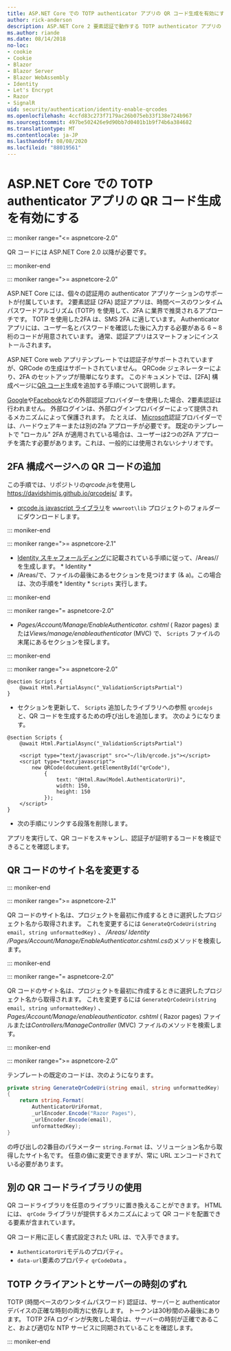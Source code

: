 ```yaml
---
title: ASP.NET Core での TOTP authenticator アプリの QR コード生成を有効にする
author: rick-anderson
description: ASP.NET Core 2 要素認証で動作する TOTP authenticator アプリの QR コード生成を有効にする方法について説明します。
ms.author: riande
ms.date: 08/14/2018
no-loc:
- cookie
- Cookie
- Blazor
- Blazor Server
- Blazor WebAssembly
- Identity
- Let's Encrypt
- Razor
- SignalR
uid: security/authentication/identity-enable-qrcodes
ms.openlocfilehash: 4ccfd83c273f7179ac26b075eb33f138e724b967
ms.sourcegitcommit: 497be502426e9d90bb7d0401b1b9f74b6a384682
ms.translationtype: MT
ms.contentlocale: ja-JP
ms.lasthandoff: 08/08/2020
ms.locfileid: "88019561"
---
```

# <a name="enable-qr-code-generation-for-totp-authenticator-apps-in-aspnet-core"></a>ASP.NET Core での TOTP authenticator アプリの QR コード生成を有効にする

::: moniker range="<= aspnetcore-2.0"

QR コードには ASP.NET Core 2.0 以降が必要です。

::: moniker-end

::: moniker range=">= aspnetcore-2.0"

ASP.NET Core には、個々の認証用の authenticator アプリケーションのサポートが付属しています。 2要素認証 (2FA) 認証アプリは、時間ベースのワンタイムパスワードアルゴリズム (TOTP) を使用して、2FA に業界で推奨されるアプローチです。 TOTP を使用した2FA は、SMS 2FA に適しています。 Authenticator アプリには、ユーザー名とパスワードを確認した後に入力する必要がある 6 ~ 8 桁のコードが用意されています。 通常、認証アプリはスマートフォンにインストールされます。

ASP.NET Core web アプリテンプレートでは認証子がサポートされていますが、QRCode の生成はサポートされていません。 QRCode ジェネレーターにより、2FA のセットアップが簡単になります。 このドキュメントでは、[2FA] 構成ページに[QR コード](https://wikipedia.org/wiki/QR_code)生成を追加する手順について説明します。

[Google](xref:security/authentication/google-logins)や[Facebook](xref:security/authentication/facebook-logins)などの外部認証プロバイダーを使用した場合、2要素認証は行われません。 外部ログインは、外部ログインプロバイダーによって提供されるメカニズムによって保護されます。 たとえば、 [Microsoft](xref:security/authentication/microsoft-logins)認証プロバイダーでは、ハードウェアキーまたは別の2fa アプローチが必要です。 既定のテンプレートで "ローカル" 2FA が適用されている場合は、ユーザーは2つの2FA アプローチを満たす必要があります。これは、一般的には使用されないシナリオです。

## <a name="adding-qr-codes-to-the-2fa-configuration-page"></a>2FA 構成ページへの QR コードの追加

この手順では、リポジトリの*qrcode.js*を使用し https://davidshimjs.github.io/qrcodejs/ ます。

* [qrcode.js javascript ライブラリ](https://davidshimjs.github.io/qrcodejs/)を `wwwroot\lib` プロジェクトのフォルダーにダウンロードします。

::: moniker-end

::: moniker range=">= aspnetcore-2.1"

* [ Identity スキャフォールディング](xref:security/authentication/scaffold-identity)に記載されている手順に従って、/Areas//を生成します。 * Identity *
* /Areas/で、ファイルの最後にあるセクションを見つけます (& a)。この場合は、次の手順を* Identity * `Scripts` 実行します。

::: moniker-end

::: moniker range="= aspnetcore-2.0"

* *Pages/Account/Manage/EnableAuthenticator. cshtml* ( Razor pages) または*Views/manage/enableauthenticator* (MVC) で、 `Scripts` ファイルの末尾にあるセクションを探します。

::: moniker-end

::: moniker range=">= aspnetcore-2.0"

```cshtml
@section Scripts {
    @await Html.PartialAsync("_ValidationScriptsPartial")
}
```

* セクションを更新して、 `Scripts` 追加したライブラリへの参照 `qrcodejs` と、QR コードを生成するための呼び出しを追加します。 次のようになります。

```cshtml
@section Scripts {
    @await Html.PartialAsync("_ValidationScriptsPartial")

    <script type="text/javascript" src="~/lib/qrcode.js"></script>
    <script type="text/javascript">
        new QRCode(document.getElementById("qrCode"),
            {
                text: "@Html.Raw(Model.AuthenticatorUri)",
                width: 150,
                height: 150
            });
    </script>
}
```

* 次の手順にリンクする段落を削除します。

アプリを実行して、QR コードをスキャンし、認証子が証明するコードを検証できることを確認します。

## <a name="change-the-site-name-in-the-qr-code"></a>QR コードのサイト名を変更する

::: moniker-end

::: moniker range=">= aspnetcore-2.1"

QR コードのサイト名は、プロジェクトを最初に作成するときに選択したプロジェクト名から取得されます。 これを変更するには `GenerateQrCodeUri(string email, string unformattedKey)` 、 */Areas/ Identity /Pages/Account/Manage/EnableAuthenticator.cshtml.cs*のメソッドを検索します。

::: moniker-end

::: moniker range="= aspnetcore-2.0"

QR コードのサイト名は、プロジェクトを最初に作成するときに選択したプロジェクト名から取得されます。 これを変更するには `GenerateQrCodeUri(string email, string unformattedKey)` 、 *Pages/Account/Manage/enableauthenticator. cshtml* ( Razor pages) ファイルまたは*Controllers/ManageController* (MVC) ファイルのメソッドを検索します。

::: moniker-end

::: moniker range=">= aspnetcore-2.0"

テンプレートの既定のコードは、次のようになります。

```csharp
private string GenerateQrCodeUri(string email, string unformattedKey)
{
    return string.Format(
        AuthenticatorUriFormat,
        _urlEncoder.Encode("Razor Pages"),
        _urlEncoder.Encode(email),
        unformattedKey);
}
```

の呼び出しの2番目のパラメーター `string.Format` は、ソリューション名から取得したサイト名です。 任意の値に変更できますが、常に URL エンコードされている必要があります。

## <a name="using-a-different-qr-code-library"></a>別の QR コードライブラリの使用

QR コードライブラリを任意のライブラリに置き換えることができます。 HTML には、 `qrCode` ライブラリが提供するメカニズムによって QR コードを配置できる要素が含まれています。

QR コード用に正しく書式設定された URL は、で入手できます。

* `AuthenticatorUri`モデルのプロパティ。
* `data-url`要素のプロパティ `qrCodeData` 。

## <a name="totp-client-and-server-time-skew"></a>TOTP クライアントとサーバーの時刻のずれ

TOTP (時間ベースのワンタイムパスワード) 認証は、サーバーと authenticator デバイスの正確な時刻の両方に依存します。 トークンは30秒間のみ最後にあります。 TOTP 2FA ログインが失敗した場合は、サーバーの時刻が正確であること、および適切な NTP サービスに同期されていることを確認します。

::: moniker-end
